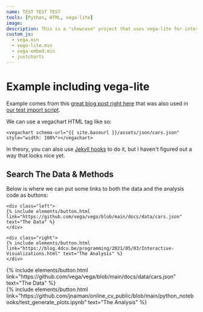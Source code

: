 ```yaml
---
name: TEST TEST TEST
tools: [Python, HTML, vega-lite]
image:
description: This is a "showcase" project that uses vega-lite for interactive viz!
custom_js:
  - vega.min
  - vega-lite.min
  - vega-embed.min
  - justcharts
---
```



# Example including vega-lite

Example comes from this [great blog post right here](https://blog.4dcu.be/programming/2021/05/03/Interactive-Visualizations.html) that was also used in [our test import script](https://github.com/UIUC-iSchool-DataViz/is445_bcubcg_fall2022/blob/main/week01/test_imports_week01.ipynb).

We can use a vegachart HTML tag like so:

```
<vegachart schema-url="{{ site.baseurl }}/assets/json/cars.json" style="width: 100%"></vegachart>
```

<vegachart schema-url="{{ site.baseurl }}/assets/json/cars.json" style="width: 100%"></vegachart>

<vegachart schema-url="{{ site.baseurl }}/assets/json/chart1.json" style="width: 100%"></vegachart>

<vegachart schema-url="{{ site.baseurl }}/assets/json/altair_mobility_dashboard.json" style="width: 100%"></vegachart>

<vegachart schema-url="{{ site.baseurl }}/assets/json/finalmap.json" style="width: 100%"></vegachart>

<vegachart schema-url="{{ site.baseurl }}/assets/json/homework5map.json" style="width: 100%"></vegachart>

<vegachart schema-url="{{ site.baseurl }}/assets/json/hw5test.json" style="width: 100%"></vegachart>

<vegachart schema-url="{{ site.baseurl }}/assets/json/population_scatter.json" style="width: 100%"></vegachart>

<vegachart schema-url="{{ site.baseurl }}/assets/json/hw5test2.json" style="width: 100%"></vegachart>



In theory, you can also use [Jekyll hooks](https://jekyllrb.com/docs/plugins/hooks/) to do it, but I haven't figured out a way that looks nice yet.


## Search The Data & Methods

Below is where we can put some links to both the data and the analysis code as buttons:

```
<div class="left">
{% include elements/button.html link="https://github.com/vega/vega/blob/main/docs/data/cars.json" text="The Data" %}
</div>

<div class="right">
{% include elements/button.html link="https://blog.4dcu.be/programming/2021/05/03/Interactive-Visualizations.html" text="The Analysis" %}
</div>
```

<!-- these are written in a combo of html and liquid --> 

<div class="left">
{% include elements/button.html link="https://github.com/vega/vega/blob/main/docs/data/cars.json" text="The Data" %}
</div>

<div class="right">
{% include elements/button.html link="https://github.com/jnaiman/online_cv_public/blob/main/python_notebooks/test_generate_plots.ipynb" text="The Analysis" %}
</div>

